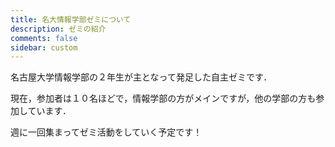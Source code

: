 ```yaml
---
title: 名大情報学部ゼミについて  
description: ゼミの紹介
comments: false  
sidebar: custom  
---
```


名古屋大学情報学部の２年生が主となって発足した自主ゼミです．

現在，参加者は１０名ほどで，情報学部の方がメインですが，他の学部の方も参加しています．

週に一回集まってゼミ活動をしていく予定です！